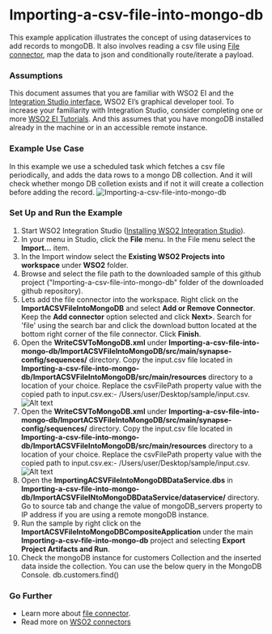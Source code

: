 # Importing-a-csv-file-into-mongo-db

This example application illustrates the concept of using dataservices to add records to mongoDB. It also involves reading a csv file using [File connector](https://store.wso2.com/store/assets/esbconnector/details/5d6de1a4-1fa7-434e-863f-95c8533d3df2), map the data to json and conditionally route/iterate a payload.

### Assumptions ###

This document assumes that you are familiar with WSO2 EI and the 
[Integration Studio interface](https://ei.docs.wso2.com/en/latest/micro-integrator/develop/WSO2-Integration-Studio/), 
WSO2 EI’s graphical developer tool. To increase your familiarity with Integration Studio, consider completing one or more 
[WSO2 EI Tutorials](https://ei.docs.wso2.com/en/latest/micro-integrator/use-cases/integration-use-cases/).
And this assumes that you have mongoDB installed already in the machine or in an accessible remote instance.

### Example Use Case
In this example we use a scheduled task which fetches a csv file periodically, and adds the data rows to a mongo DB collection. And it will check whether mongo DB colletion exists and if not it will create a collection before adding the record.
![Importing-a-csv-file-into-mongo-db]()

### Set Up and Run the Example

1. Start WSO2 Integration Studio ([Installing WSO2 Integration Studio](https://ei.docs.wso2.com/en/latest/micro-integrator/develop/installing-WSO2-Integration-Studio/)).
2. In your menu in Studio, click the **File** menu. In the File menu select the **Import...** item.
3. In the Import window select the **Existing WSO2 Projects into workspace** under **WSO2** folder.
4. Browse and select the file path to the downloaded sample of this github project 
("Importing-a-csv-file-into-mongo-db" folder of the downloaded github repository).
5. Lets add the file connector into the workspace. Right click on the **ImportACSVFileIntoMongoDB** and select 
**Add or Remove Connector**. Keep the **Add connector** option selected and click **Next>**. Search for 'file' using the 
search bar and click the download button located at the bottom right corner of the file connector. Click **Finish**.
6. Open the **WriteCSVToMongoDB.xml** under 
**Importing-a-csv-file-into-mongo-db/ImportACSVFileIntoMongoDB/src/main/synapse-config/sequences/** directory. 
Copy the input.csv file located in **Importing-a-csv-file-into-mongo-db/ImportACSVFileIntoMongoDB/src/main/resources** directory to a location of your choice. 
Replace the csvFilePath property value with the copied path to input.csv.ex:- /Users/user/Desktop/sample/input.csv.
![Alt text]( "ImportACSVFileIntoMongoDB")
7. Open the **WriteCSVToMongoDB.xml** under 
**Importing-a-csv-file-into-mongo-db/ImportACSVFileIntoMongoDB/src/main/synapse-config/sequences/** directory. 
Copy the input.csv file located in **Importing-a-csv-file-into-mongo-db/ImportACSVFileIntoMongoDB/src/main/resources** directory to a location of your choice. 
Replace the csvFilePath property value with the copied path to input.csv.ex:- /Users/user/Desktop/sample/input.csv.
![Alt text]( "ImportACSVFileIntoMongoDB")
8. Open the **ImportingACSVFileIntoMongoDBDataService.dbs** in **Importing-a-csv-file-into-mongo-db/ImportACSVFileINtoMongoDBDataService/dataservice/** directory.
Go to source tab and change the value of mongoDB_servers property to IP address if you are using a remote mongoDB instance.
9. Run the sample by right click on the **ImportACSVFileIntoMongoDBCompositeApplication** under the main 
**Importing-a-csv-file-into-mongo-db** project and selecting **Export Project Artifacts and Run**.
10. Check the mongoDB instance for customers Collection and the inserted data inside the collection. You can use the below query in the MongoDB Console.
    db.customers.find()

### Go Further

* Learn more about [file connector](https://docs.wso2.com/display/ESBCONNECTORS/Working+with+the+File+Connector#WorkingwiththeFileConnector-append).
* Read more on [WSO2 connectors](https://docs.wso2.com/display/ESBCONNECTORS/WSO2+ESB+Connectors+Documentation)